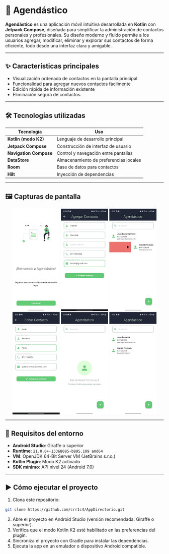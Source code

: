 # 📱 Agendástico

**Agendástico** es una aplicación móvil intuitiva desarrollada en **Kotlin** con **Jetpack Compose**, diseñada para simplificar la administración de contactos personales y profesionales. Su diseño moderno y fluido permite a los usuarios agregar, modificar, eliminar y explorar sus contactos de forma eficiente, todo desde una interfaz clara y amigable.

---

## ✨ Características principales

- Visualización ordenada de contactos en la pantalla principal
- Funcionalidad para agregar nuevos contactos fácilmente
- Edición rápida de información existente
- Eliminación segura de contactos.

---

## 🛠 Tecnologías utilizadas

| Tecnología             | Uso                                        |
|------------------------|---------------------------------------------|
| **Kotlin (modo K2)**   | Lenguaje de desarrollo principal            |
| **Jetpack Compose**    | Construcción de interfaz de usuario         |
| **Navigation Compose** | Control y navegación entre pantallas        |
| **DataStore**          | Almacenamiento de preferencias locales      |
| **Room**               | Base de datos para contactos                |
| **Hilt**               | Inyección de dependencias                   |

---

## 🖼️ Capturas de pantalla

<p align="center">
    <img src="https://github.com/crr1c4/AppDirectorio/blob/master/app/src/main/res/drawable/bienvenida.jpg" alt="Logo App" width="150">
    <img src="https://github.com/crr1c4/AppDirectorio/blob/master/app/src/main/res/drawable/agregar.jpg" alt="Logo App" width="150">
    <img src="https://github.com/crr1c4/AppDirectorio/blob/master/app/src/main/res/drawable/borrar.jpg" alt="Logo App" width="150">
    <img src="https://github.com/crr1c4/AppDirectorio/blob/master/app/src/main/res/drawable/edit.jpg" alt="Logo App" width="150">
    <img src="https://github.com/crr1c4/AppDirectorio/blob/master/app/src/main/res/drawable/empty.jpg" alt="Logo App" width="150">
    <img src="https://github.com/crr1c4/AppDirectorio/blob/master/app/src/main/res/drawable/home.jpg" alt="Logo App" width="150">
</p>

---

## 🧾 Requisitos del entorno

- **Android Studio**: Giraffe o superior  
- **Runtime**: `21.0.6+-13368085-b895.109 amd64`  
- **VM**: OpenJDK 64-Bit Server VM (JetBrains s.r.o.)  
- **Kotlin Plugin**: Modo K2 activado  
- **SDK mínimo**: API nivel 24 (Android 7.0)

---

## ▶️ Cómo ejecutar el proyecto

1. Clona este repositorio:

```bash
git clone https://github.com/crr1c4/AppDirectorio.git
```

2. Abre el proyecto en Android Studio (versión recomendada: Giraffe o superior).
3. Verifica que el modo Kotlin K2 esté habilitado en las preferencias del plugin.
4. Sincroniza el proyecto con Gradle para instalar las dependencias.
5. Ejecuta la app en un emulador o dispositivo Android compatible.
